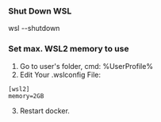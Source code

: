 ### Shut Down WSL
wsl --shutdown

### Set max. WSL2 memory to use
1. Go to user's folder, cmd: %UserProfile%
2. Edit Your .wslconfig File:
```
[wsl2]
memory=2GB
```
3. Restart docker.